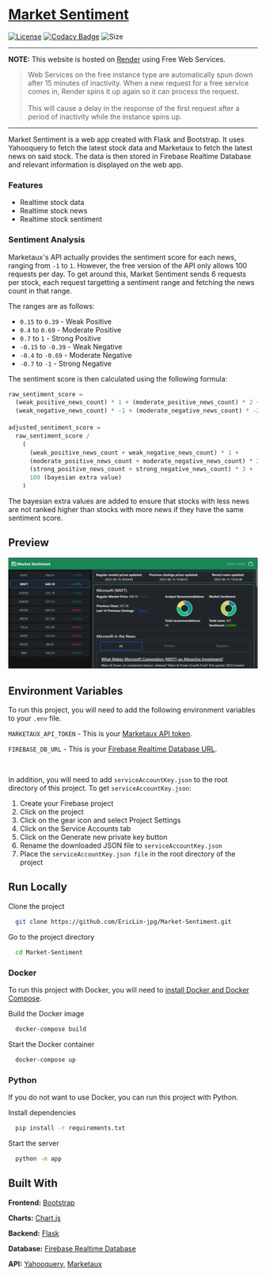 # [Market Sentiment](https://market-sentiment.onrender.com)
[![License](https://img.shields.io/github/license/EricLin-jpg/Market-Sentiment)](https://choosealicense.com/licenses/mit/)
[![Codacy Badge](https://app.codacy.com/project/badge/Grade/ded0b79511de4e9c8afc51d2fd7ee34e)](https://app.codacy.com/gh/EricLin-jpg/Market-Sentiment/dashboard?utm_source=gh&utm_medium=referral&utm_content=&utm_campaign=Badge_grade)
![Size](https://img.shields.io/github/repo-size/EricLin-jpg/Market-Sentiment)

---

**NOTE:**
This website is hosted on [Render](https://render.com/docs/free) using Free Web Services.
>Web Services on the free instance type are automatically spun down after 15 minutes of inactivity. When a new request for a free service comes in, Render spins it up again so it can process the request. <br><br>This will cause a delay in the response of the first request after a period of inactivity while the instance spins up.

---

Market Sentiment is a web app created with Flask and Bootstrap. It uses Yahooquery to fetch the latest stock data and Marketaux to fetch the latest news on said stock. The data is then stored in Firebase Realtime Database and relevant information is displayed on the web app. 

### Features
-  Realtime stock data
-  Realtime stock news
-  Realtime stock sentiment

### Sentiment Analysis
Marketaux's API actually provides the sentiment score for each news, ranging from `-1` to `1`. However, the free version of the API only allows 100 requests per day. To get around this, Market Sentiment sends 6 requests per stock, each request targetting a sentiment range and fetching the news count in that range.

The ranges are as follows:
-  `0.15` to `0.39` - Weak Positive
-  `0.4` to `0.69` - Moderate Positive
-  `0.7` to `1` - Strong Positive
-  `-0.15` to `-0.39` - Weak Negative
-  `-0.4` to `-0.69` - Moderate Negative
-  `-0.7` to `-1` - Strong Negative

The sentiment score is then calculated using the following formula:
```python
raw_sentiment_score = 
  (weak_positive_news_count) * 1 + (moderate_positive_news_count) * 2 + (strong_positive_news_count) * 3 + 
  (weak_negative_news_count) * -1 + (moderate_negative_news_count) * -2 + (strong_negative_news_count) * -3

adjusted_sentiment_score =
  raw_sentiment_score /
    ( 
      (weak_positive_news_count + weak_negative_news_count) * 1 + 
      (moderate_positive_news_count + moderate_negative_news_count) * 2 +
      (strong_positive_news_count + strong_negative_news_count) * 3 +
      100 (bayesian extra value)
    )
```
The bayesian extra values are added to ensure that stocks with less news are not ranked higher than stocks with more news if they have the same sentiment score. 

## Preview
![Preview](preview.png)


## Environment Variables

To run this project, you will need to add the following environment variables to your `.env` file.

`MARKETAUX_API_TOKEN` - This is your [Marketaux API token](https://www.marketaux.com/).

`FIREBASE_DB_URL` - This is your [Firebase Realtime Database URL](https://firebase.google.com/docs/database).

<br>

In addition, you will need to add `serviceAccountKey.json` to the root directory of this project.
To get `serviceAccountKey.json`:
1.  Create your Firebase project
3.  Click on the project
4.  Click on the gear icon and select Project Settings
5.  Click on the Service Accounts tab
6.  Click on the Generate new private key button
7.  Rename the downloaded JSON file to `serviceAccountKey.json`
8.  Place the `serviceAccountKey.json file` in the root directory of the project


## Run Locally

Clone the project

```bash
  git clone https://github.com/EricLin-jpg/Market-Sentiment.git
```

Go to the project directory

```bash
  cd Market-Sentiment
```

### Docker
To run this project with Docker, you will need to [install Docker and Docker Compose](https://docs.docker.com/get-docker/).

Build the Docker image

```bash
  docker-compose build
```

Start the Docker container

```bash
  docker-compose up
```

### Python
If you do not want to use Docker, you can run this project with Python.

Install dependencies

```bash
  pip install -r requirements.txt
```

Start the server

```bash
  python -m app
```

## Built With

**Frontend:** [Bootstrap](https://getbootstrap.com/)

**Charts:** [Chart.js](https://www.chartjs.org/)

**Backend:** [Flask](https://flask.palletsprojects.com/)

**Database:** [Firebase Realtime Database](https://firebase.google.com/docs/database)

**API:** [Yahooquery](https://github.com/dpguthrie/yahooquery), [Marketaux](https://www.marketaux.com/)
